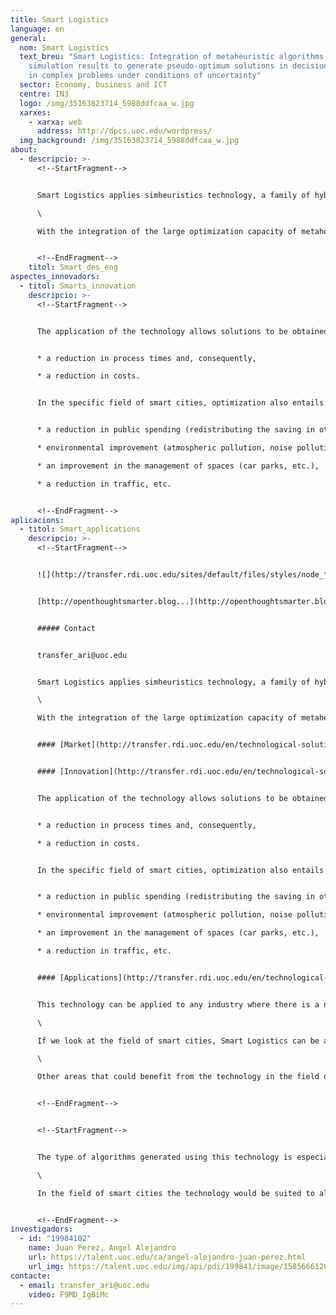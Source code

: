 ```yaml
---
title: Smart Logistics
language: en
general:
  nom: Smart Logistics
  text_breu: "Smart Logistics: Integration of metaheuristic algorithms with
    simulation results to generate pseudo-optimum solutions in decision-making
    in complex problems under conditions of uncertainty"
  sector: Economy, business and ICT
  centre: IN3
  logo: /img/35163823714_5988ddfcaa_w.jpg
  xarxes:
    - xarxa: web
      address: http://dpcs.uoc.edu/wordpress/
  img_background: /img/35163823714_5988ddfcaa_w.jpg
about:
  - descripcio: >-
      <!--StartFragment-->


      Smart Logistics applies simheuristics technology, a family of hybrid algorithms that combine simulation with metaheuristic techniques to solve efficiently complex problems in decision-making under conditions of uncertainty.\

      \

      With the integration of the large optimization capacity of metaheuristic algorithms and the flexibility of simulation, a very powerful, flexible and relatively easily implemented methodology is achieved, which, after proper synchronization, can generate pseudo-optimum solutions for real-life applications and for large-scale problems in scenarios of uncertainty.


      <!--EndFragment-->
    titol: Smart_des_eng
aspectes_innovadors:
  - titol: Smarts_innovation
    descripcio: >-
      <!--StartFragment-->


      The application of the technology allows solutions to be obtained that provide:


      * a reduction in process times and, consequently,

      * a reduction in costs.


      In the specific field of smart cities, optimization also entails:


      * a reduction in public spending (redistributing the saving in other items in the municipal budget),

      * environmental improvement (atmospheric pollution, noise pollution, etc.),

      * an improvement in the management of spaces (car parks, etc.),

      * a reduction in traffic, etc.


      <!--EndFragment-->
aplicacions:
  - titol: Smart_applications
    descripcio: >-
      <!--StartFragment-->


      ![](http://transfer.rdi.uoc.edu/sites/default/files/styles/node_full-300x220/public/results/captura_de_pantalla_2015-09-16_a_les_16.24.33.png?itok=rHOGNbn7)


      [http://openthoughtsmarter.blog...](http://openthoughtsmarter.blogs.uoc.edu/simheuristics-a-new-smart-tool-for-a-complex-world/)


      ##### Contact


      transfer_ari@uoc.edu


      Smart Logistics applies simheuristics technology, a family of hybrid algorithms that combine simulation with metaheuristic techniques to solve efficiently complex problems in decision-making under conditions of uncertainty.\

      \

      With the integration of the large optimization capacity of metaheuristic algorithms and the flexibility of simulation, a very powerful, flexible and relatively easily implemented methodology is achieved, which, after proper synchronization, can generate pseudo-optimum solutions for real-life applications and for large-scale problems in scenarios of uncertainty.


      #### [Market](http://transfer.rdi.uoc.edu/en/technological-solution/smart-logistics-integracio-dalgorismes-metaheuristics-amb-resultats-de#collapseOne)


      #### [Innovation](http://transfer.rdi.uoc.edu/en/technological-solution/smart-logistics-integracio-dalgorismes-metaheuristics-amb-resultats-de#collapseTwo)


      The application of the technology allows solutions to be obtained that provide:


      * a reduction in process times and, consequently,

      * a reduction in costs.


      In the specific field of smart cities, optimization also entails:


      * a reduction in public spending (redistributing the saving in other items in the municipal budget),

      * environmental improvement (atmospheric pollution, noise pollution, etc.),

      * an improvement in the management of spaces (car parks, etc.),

      * a reduction in traffic, etc.


      #### [Applications](http://transfer.rdi.uoc.edu/en/technological-solution/smart-logistics-integracio-dalgorismes-metaheuristics-amb-resultats-de#collapseFour)


      This technology can be applied to any industry where there is a need for process optimization with the aim of obtaining cost reductions (monetary, environmental, etc.). Examples of areas in which it can be rolled out are: logistics, transport, production, finances, telecommunication, mobility and smart cities.\

      \

      If we look at the field of smart cities, Smart Logistics can be applied to urban solid waste collection management. The technology, in combination with various traceability and measuring devices, enables a dynamic waste collection focus to be developed. Having real-time information about the replacement levels of dumpsters can be used to optimize waste management planning and therefore improve loading and unloading times, with the subsequent translation into a reduction of the associated costs , environmental impact, traffic levels, etc.\

      \

      Other areas that could benefit from the technology in the field of smart cities are: urban mobility planning, dynamic traffic management, public transport planning, car park management dynamics, etc.


      <!--EndFragment-->


      <!--StartFragment-->


      The type of algorithms generated using this technology is especially suitable for small and medium-sized enterprises (SME), that cannot afford a department to manage decision-taking in logistics and transport, providing them with a powerful tool to enable them to be more competitive in the market.\

      \

      In the field of smart cities the technology would be suited to all businesses that provide operations and maintenance services, transport services, etc. in towns and cities.


      <!--EndFragment-->
investigadors:
  - id: "19984102"
    name: Juan Perez, Angel Alejandro
    url: https://talent.uoc.edu/ca/angel-alejandro-juan-perez.html
    url_img: https://talent.uoc.edu/img/api/pdi/199841/image/1585666126241
contacte:
  - email: transfer_ari@uoc.edu
    video: F9MD_IgBiMc
---
```

